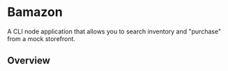 # Bamazon
A CLI node application that allows you to search inventory and "purchase" from a mock storefront. 

## Overview
